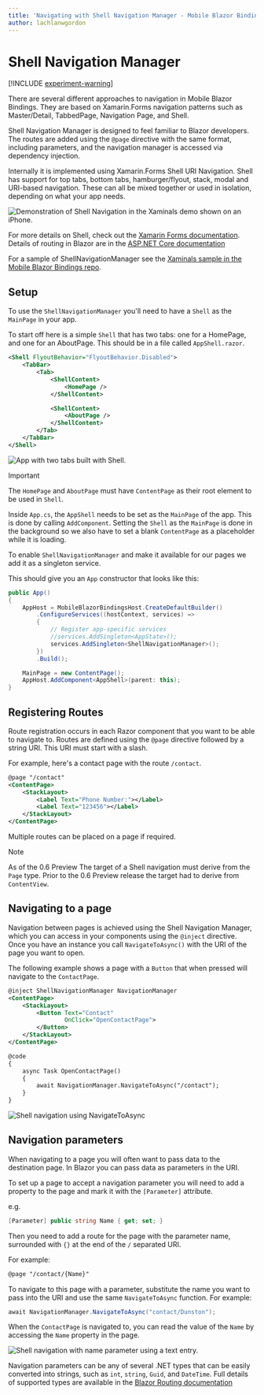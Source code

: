 ```yaml
---
title: 'Navigating with Shell Navigation Manager - Mobile Blazor Bindings'
author: lachlanwgordon
---
```


# Shell Navigation Manager

[!INCLUDE [experiment-warning](../includes/experiment-warning.md)]

There are several different approaches to navigation in Mobile Blazor Bindings. They are based on Xamarin.Forms navigation patterns such as Master/Detail, TabbedPage, Navigation Page, and Shell.

Shell Navigation Manager is designed to feel familiar to Blazor developers. The routes are added using the `@page` directive with the same format, including parameters, and the navigation manager is accessed via dependency injection.

Internally it is implemented using Xamarin.Forms Shell URI Navigation. Shell has support for top tabs, bottom tabs, hamburger/flyout, stack, modal and URI-based navigation. These can all be mixed together or used in isolation, depending on what your app needs.

![Demonstration of Shell Navigation in the Xaminals demo shown on an iPhone.](./media/shell-navigation/shell.gif)

For more details on Shell, check out the [Xamarin Forms documentation](https://docs.microsoft.com/xamarin/xamarin-forms/app-fundamentals/shell/). Details of routing in Blazor are in the [ASP.NET Core documentation](https://docs.microsoft.com/aspnet/core/blazor/fundamentals/routing)

For a sample of ShellNavigationManager see the [Xaminals sample in the Mobile Blazor Bindings repo](https://github.com/xamarin/MobileBlazorBindings/tree/master/samples/MobileBlazorBindingsXaminals).

## Setup

To use the `ShellNavigationManager` you'll need to have a `Shell` as the `MainPage` in your app.

To start off here is a simple `Shell` that has two tabs: one for a HomePage, and one for an AboutPage. This should be in a file called `AppShell.razor`.

```xml
<Shell FlyoutBehavior="FlyoutBehavior.Disabled">
    <TabBar>
        <Tab>
            <ShellContent>
                <HomePage />
            </ShellContent>

            <ShellContent>
                <AboutPage />
            </ShellContent>
        </Tab>
    </TabBar>
</Shell>
```

![App with two tabs built with Shell.](./media/shell-navigation/shell-tabs.gif)

> [!IMPORTANT]
> The `HomePage` and `AboutPage` must have `ContentPage` as their root element to be used in `Shell`.

Inside `App.cs`, the `AppShell` needs to be set as the `MainPage` of the app. This is done by calling `AddComponent`. Setting the `Shell` as the `MainPage` is done in the background so we also have to set a blank `ContentPage` as a placeholder while it is loading.

To enable `ShellNavigationManager` and make it available for our pages we add it as a singleton service.

This should give you an `App` constructor that looks like this:

```c#
public App()
{
    AppHost = MobileBlazorBindingsHost.CreateDefaultBuilder()
        .ConfigureServices((hostContext, services) =>
        {
            // Register app-specific services
            //services.AddSingleton<AppState>();
            services.AddSingleton<ShellNavigationManager>();
        })
        .Build();

    MainPage = new ContentPage();
    AppHost.AddComponent<AppShell>(parent: this);
}
```

## Registering Routes

Route registration occurs in each Razor component that you want to be able to navigate to. Routes are defined using the `@page` directive followed by a string URI. This URI must start with a slash.

For example, here's a contact page with the route `/contact`.

```xml
@page "/contact"
<ContentPage>
    <StackLayout>
        <Label Text="Phone Number:"></Label>
        <Label Text="123456"></Label>
    </StackLayout>
</ContentPage>
```

Multiple routes can be placed on a page if required.

> [!NOTE]
> As of the 0.6 Preview The target of a Shell navigation must derive from the `Page` type. Prior to the 0.6 Preview release the target had to derive from `ContentView`.

## Navigating to a page

Navigation between pages is achieved using the Shell Navigation Manager, which you can access in your components using the `@inject` directive. Once you have an instance you call `NavigateToAsync()` with the URI of the page you want to open.

The following example shows a page with a `Button` that when pressed will navigate to the `ContactPage`.

```xml
@inject ShellNavigationManager NavigationManager
<ContentPage>
    <StackLayout>
        <Button Text="Contact"
                OnClick="OpenContactPage">
        </Button>
    </StackLayout>
</ContentPage>

@code
{
    async Task OpenContactPage()
    {
        await NavigationManager.NavigateToAsync("/contact");
    }
}
```

![Shell navigation using NavigateToAsync](./media/shell-navigation/shell-navigation.gif)

## Navigation parameters

When navigating to a page you will often want to pass data to the destination page. In Blazor you can pass data as parameters in the URI.

To set up a page to accept a navigation parameter you will need to add a property to the page and mark it with the `[Parameter]` attribute.

e.g.

```c#
[Parameter] public string Name { get; set; }
```

Then you need to add a route for the page with the parameter name, surrounded with `{}` at the end of the `/` separated URI.

For example:

```xml
@page "/contact/{Name}"
```

To navigate to this page with a parameter, substitute the name you want to pass into the URI and use the same `NavigateToAsync` function. For example:

```c#
await NavigationManager.NavigateToAsync("contact/Dunston");
```

When the `ContactPage` is navigated to, you can read the value of the `Name` by accessing the `Name` property in the page.

![Shell navigation with name parameter using a text entry.](./media/shell-navigation/shell-navigation-parameter.gif)

Navigation parameters can be any of several .NET types that can be easily converted into strings, such as `int`, `string`, `Guid`, and `DateTime`. Full details of supported types are available in the [Blazor Routing documentation](https://docs.microsoft.com/aspnet/core/blazor/fundamentals/routing#route-constraints)
